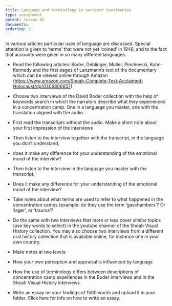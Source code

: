 ```yaml
---
title: Language and terminology in survivor testimonies
type: assignment
parent: lesson-02
documents:
ordering: 2
---
```

In various articles particular uses of language are discussed. Special attention is given to ‘terms’ that were not yet ‘coined’ in 1946, 
and to the fact that accounts were given in so many different languages.
<!-- more -->
- Read the following articles: Boder, Deblinger, Muller, Pinchevski, Kuhn-Kennedy and the first pages of Lanzmann’s text of the documentary
 which can be viewed online through Amazon (https://www.amazon.com/Shoah-Complete-Text-Acclaimed-Holocaust/dp/0306806657) 
 
- Choose two interviews of the David Boder collection with the help of keywords search in which the narrators describe what they experienced in a concentration camp. One in a language you master, one with the translation aligned with the audio. 
- First read the transcripts without the audio. Make a short note about your first impression of the interviews
- Then listen to the interview together with the transcript, in the language you don’t understand, 
- does it make any difference for your understanding of the emotional mood of the interview?  

- Then listen to the interview in the language you master with the transcript, 
- Does it make any difference for your understanding of the emotional mood of the interview?   
- Take notes about what terms are used to refer to what happened in the concentration camps 
  (example: do they use the term ‘gaschambers’? Or ‘lager’, or ‘trauma’? 

- Do the same with two interviews that more or less cover similar topics (use key words to select) in the youtube channel of the Shoah 
  Visual History collection. You may also choose two interviews from a different oral history collection that is available online, 
  for instance one in your own country. 
- Make notes at two levels:
- How your own perception and appraisal is influenced by language
- How the use of terminology differs between descriptions of concentration camp experiences in the Boder interviews and in the Shoah Visual
  History interviews 
- Write an essay on your findings  of 1500 words and upload it in your folder. Click here for info on how to write an essay. 
